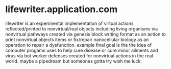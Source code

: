 # lifewriter.application.com
lifewriter is an experimental implementation of virtual actions reflected/printed to nonvirtual/real objects including living organisms via nonvirtual pathways created via genesis block writing format as an action to print nonvirtual objects items or fix/repair nanocellular biology as an operation to repair a dysfunction. example final goal is the the idea of computer progams uses to help cure disease or cure minor ailments and virus via bot worker defenses created for nonvirtual actions in the real world. maybe a pipedream but someones gotta try wish me luck.

